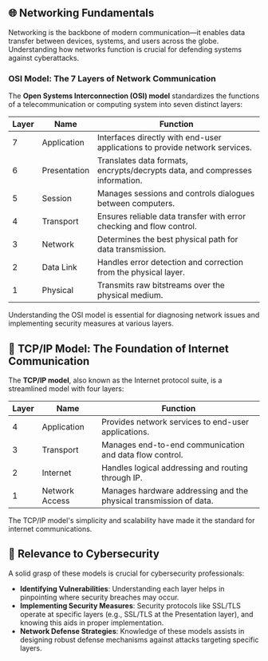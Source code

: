 ## 🌐 Networking Fundamentals

Networking is the backbone of modern communication—it enables data transfer between devices, systems, and users across the globe. Understanding how networks function is crucial for defending systems against cyberattacks.

### OSI Model: The 7 Layers of Network Communication

The **Open Systems Interconnection (OSI) model** standardizes the functions of a telecommunication or computing system into seven distinct layers:

| Layer | Name         | Function                                                                 |
|-------|--------------|--------------------------------------------------------------------------|
| 7     | Application  | Interfaces directly with end-user applications to provide network services. |
| 6     | Presentation | Translates data formats, encrypts/decrypts data, and compresses information. |
| 5     | Session      | Manages sessions and controls dialogues between computers.                |
| 4     | Transport    | Ensures reliable data transfer with error checking and flow control.      |
| 3     | Network      | Determines the best physical path for data transmission.                  |
| 2     | Data Link    | Handles error detection and correction from the physical layer.           |
| 1     | Physical     | Transmits raw bitstreams over the physical medium.                        |

Understanding the OSI model is essential for diagnosing network issues and implementing security measures at various layers.

## 📡 TCP/IP Model: The Foundation of Internet Communication

The **TCP/IP model**, also known as the Internet protocol suite, is a streamlined model with four layers:

| Layer | Name           | Function                                                                 |
|-------|----------------|--------------------------------------------------------------------------|
| 4     | Application    | Provides network services to end-user applications.                       |
| 3     | Transport      | Manages end-to-end communication and data flow control.                   |
| 2     | Internet       | Handles logical addressing and routing through IP.                        |
| 1     | Network Access | Manages hardware addressing and the physical transmission of data.        |

The TCP/IP model's simplicity and scalability have made it the standard for internet communications.

## 🔐 Relevance to Cybersecurity

A solid grasp of these models is crucial for cybersecurity professionals:

- **Identifying Vulnerabilities**: Understanding each layer helps in pinpointing where security breaches may occur.
- **Implementing Security Measures**: Security protocols like SSL/TLS operate at specific layers (e.g., SSL/TLS at the Presentation layer), and knowing this aids in proper implementation.
- **Network Defense Strategies**: Knowledge of these models assists in designing robust defense mechanisms against attacks targeting specific layers.